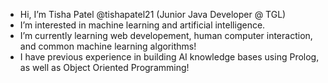 - Hi, I’m Tisha Patel @tishapatel21 (Junior Java Developer @ TGL)
- I’m interested in machine learning and artificial intelligence.
- I’m currently learning web developement, human computer interaction, and common machine learning algorithms!
- I have previous experience in building AI knowledge bases using Prolog, as well as Object Oriented Programming!

<!---
tishapatel21/tishapatel21 is a ✨ special ✨ repository because its `README.md` (this file) appears on your GitHub profile.
You can click the Preview link to take a look at your changes.
--->
